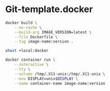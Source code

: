 # Git-template.docker
```bash
docker build \
    --no-cache \
    --build-arg IMAGE_VERSION=latest \
    --file Dockerfile \
    --tag image-name:version .
```
```bash
xhost +local:docker
```
```bash
docker container run \
    --interactive \
    --tty \
    --volume /tmp/.X11-unix:/tmp/.X11-unix \
    --env DISPLAY=unix$DISPLAY \
    --name container-name image-name:version
```
